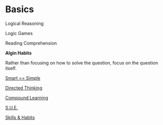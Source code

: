 # Basics

Logical Reasoning

Logic Games

Reading Comprehension

**Algin Habits**

Rather than focusing on how to solve the question, focus on the question itself.

[Smart == Simple](Smart%20==%20Simple%20f6b8051ce4c64b809b91702bbc7bf374.md)

[Directed Thinking](Directed%20Thinking%2054f49a02e4104587ab0d90ecb7089fcf.md)

[Compound Learning](Compound%20Learning%20fcdf7169a1aa49bda775f3e32e5809a6.md)

[S.U.E.](S%20U%20E%202d4b52c56f6543f5bad2ee27a6597b5e.md)

[Skills & Habits](Skills%20&%20Habits%206d6fbca83ff241668a0fbbe517bbbece.md)